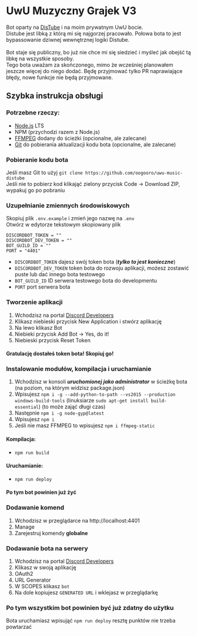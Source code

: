 # UwU Muzyczny Grajek V3

Bot oparty na [DisTube](https://github.com/skick1234/DisTube) i na moim prywatnym UwU bocie. <br />
Distube jest libką z którą mi się najgorzej pracowało. Połowa bota to jest bypassowanie dziwnej wewnętrznej logiki Distube. <br />  <br />
Bot staje się publiczny, bo już nie chce mi się siedzieć i myśleć jak obejść tą libkę na wszystkie sposoby. <br />
Tego bota uważam za skończonego, mimo że wcześniej planowałem jeszcze więcej do niego dodać. Będę przyjmować tylko PR naprawiające błędy, nowe funkcje nie będą przyjmowane. <br />

## Szybka instrukcja obsługi
### Potrzebne rzeczy:
- [Node.js](https://nodejs.org) LTS
- NPM (przychodzi razem z Node.js)
- [FFMPEG](https://ffmpeg.org/download.html) dodany do ścieżki (opcionalne, ale zalecane) <br />
- [Git](https://gitforwindows.org) do pobierania aktualizacji kodu bota (opcionalne, ale zalecane)

### Pobieranie kodu bota
Jeśli masz Git to użyj `git clone https://github.com/oogooro/uwu-music-distube` <br />
Jeśli nie to pobierz kod klikająć zielony przycisk Code -> Download ZIP, wypakuj go po pobraniu

### Uzupełnianie zmiennych środowiskowych
Skopiuj plik `.env.example` i zmień jego nazwę na `.env` <br />
Otwórz w edytorze tekstowym skopiowany plik <br />
```env
DISCORDBOT_TOKEN = ""
DISCORDBOT_DEV_TOKEN = ""
BOT_GUILD_ID = ""
PORT = "4401"
```
- `DISCORDBOT_TOKEN` dajesz swój token bota (***tylko to jest konieczne***)
- `DISCORDBOT_DEV_TOKEN` token bota do rozwoju aplikacji, możesz zostawić puste lub dać innego bota testowego
- `BOT_GUILD_ID` ID serwera testowego bota do developmentu
- `PORT` port serwera bota

### Tworzenie aplikacji
1. Wchodzisz na portal [Discord Developers](https://discord.com/developers)
1. Klikasz niebieski przycisk New Application i stwórz aplikację
1. Na lewo klikasz Bot
1. Niebieki przycisk Add Bot -> Yes, do it!
1. Niebieski przycisk Reset Token
#### Gratulację dostałeś token bota! Skopiuj go!

### Instalowanie modułów, kompilacja i uruchamianie
1. Wchodzisz w konsoli ***uruchomionej jako administrator*** w ścieżkę bota (na poziom, na którym widzisz package.json)
1. Wpisujesz `npm i -g --add-python-to-path --vs2015 --production windows-build-tools` (linuksiarze `sudo apt-get install build-essential`) (to może zająć długi czas)
1. Następnie `npm i -g node-gyp@latest`
1. Wpisujesz `npm i`
1. Jeśli nie masz FFMPEG to wpisujesz `npm i ffmpeg-static`
#### Kompilacja:
- `npm run build`
#### Uruchamianie:
- `npm run deploy`
#### Po tym bot powinien już żyć

### Dodawanie komend
1. Wchodzisz w przeglądarce na http://localhost:4401
1. Manage
1. Zarejestruj komendy **globalne**

### Dodawanie bota na serwery
1. Wchodzisz na portal [Discord Developers](https://discord.com/developers)
1. Klikasz w swoją aplikację
1. OAuth2
1. URL Generator
1. W SCOPES klikasz `bot`
1. Na dole kopiujesz `GENERATED URL` i wklejasz w przeglądarkę

### Po tym wszystkim bot powinien być już zdatny do użytku
Bota uruchamiasz wpisująć `npm run deploy` resztę punktów nie trzeba powtarzać
